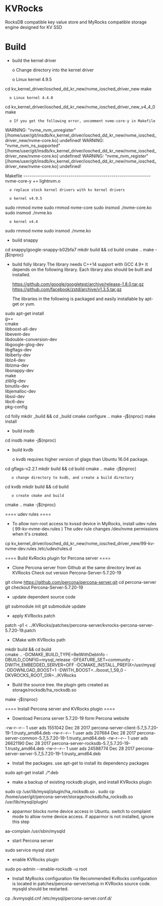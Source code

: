 # KVRocks
RocksDB compatible key value store and MyRocks compatible storage engine designed for KV SSD

# Build
  * build the kernel driver

      o Change directory into the kernel driver

      o Linux kernel 4.9.5


cd kv_kernel_driver/iosched_dd_kr_new/nvme_iosched_driver_new
make


      o Linux kernel 4.4.0

cd kv_kernel_driver/iosched_dd_kr_new/nvme_iosched_driver_new_v4_4_0
make


      o If you get the following error, uncomment nvme-core-y in Makefile

 
WARNING: "nvme_nvm_unregister" [/home/user/git/insdb/kv_kernel_driver/iosched_dd_kr_new/nvme_iosched_driver_new/nvme-core.ko] undefined!
WARNING: "nvme_nvm_ns_supported" [/home/user/git/insdb/kv_kernel_driver/iosched_dd_kr_new/nvme_iosched_driver_new/nvme-core.ko] undefined!
WARNING: "nvme_nvm_register" [/home/user/git/insdb/kv_kernel_driver/iosched_dd_kr_new/nvme_iosched_driver_new/nvme-core.ko] undefined!
 
 
Makefile -----------------------------------------------------------------      
nvme-core-y                   += lightnvm.o
 

      o replace stock kernel drivers with kv kernel drivers

      o kernel v4.9.5
 
sudo rmmod nvme
sudo rmmod nvme-core
sudo insmod ./nvme-core.ko
sudo insmod ./nvme.ko
 

      o kernel v4.4
 
sudo rmmod nvme
sudo insmod ./nvme.ko
 

  * build snappy

 
cd snappy/google-snappy-b02bfa7
mkdir build && cd build
cmake ..
make -j$(nproc)
 

  * build folly library
    The library needs C++14 support with GCC 4.9+
    It depends on the following library. Each library also should be built and installed.

     https://github.com/google/googletest/archive/release-1.8.0.tar.gz
     https://github.com/facebook/zstd/archive/v1.3.5.tar.gz

    The libraries in the following is packaged and easily installable by apt-get or yum.

 
sudo apt-get install \
    g++ \
    cmake \
    libboost-all-dev \
    libevent-dev \
    libdouble-conversion-dev \
    libgoogle-glog-dev \
    libgflags-dev \
    libiberty-dev \
    liblz4-dev \
    liblzma-dev \
    libsnappy-dev \
    make \
    zlib1g-dev \
    binutils-dev \
    libjemalloc-dev \
    libssl-dev \
    libc6-dev \
    pkg-config
 

 
cd folly
mkdir _build && cd _build
cmake configure ..
make -j$(nproc)
make install
 

  * build insdb

 
cd insdb
make -j$(nproc)
 


  * build kvdb

       o kvdb requires higher version of glags than Ubuntu 16.04 package.

 
cd gflags-v2.2.1
mkdir build && cd build
cmake ..
make -j$(nproc)
 

       o change directory to kvdb, and create a build directory


cd kvdb
mkdir build && cd build
 

       o create cmake and build

 
cmake ..
make -j$(nproc)
 

==== udev rules ====

  * To allow non-root access to kvssd device in MyRocks, install udev rules ( 99-kv-nvme-dev.rules )
    The udev rule changes /dev/nvme permissions when it's created.

 
cp kv_kernel_driver/iosched_dd_kr_new/nvme_iosched_driver_new/99-kv-nvme-dev.rules /etc/udev/rules.d
 

==== Build KvRocks plugin for Percona server ====

  * Clone Percona server from Github at the same directory level as KVRocks
  Check out version Percona-Server-5.7.20-19

 
git clone https://github.com/percona/percona-server.git
cd percona-server
git checkout Percona-Server-5.7.20-19
 

  * update dependent source code

 
git submodule init
git submodule update
 

  * apply KVRocks patch
 
patch -p1 < ../KVRocks/patches/percona-server/kvrocks-percona-server-5.7.20-19.patch   
 

  * CMake with KVRocks path


mkdir build && cd build     
cmake .. -DCMAKE_BUILD_TYPE=RelWithDebInfo -DBUILD_CONFIG=mysql_release -DFEATURE_SET=community -DWITH_EMBEDDED_SERVER=OFF -DCMAKE_INSTALL_PREFIX=/usr/mysql -DDOWNLOAD_BOOST=1 -DWITH_BOOST=../boost_1_59_0 -DKVROCKS_ROOT_DIR=../KVRocks
 

  * Build the source tree. the plugin gets created as storage/rocksdb/ha_rocksdb.so

 
make -j$(nproc)
 



==== Install Percona server and KVRocks plugin ====

  * Download Percona server 5.7.20-19 form Percona website

 
-rw-r--r--  1 user ads   1551042 Dec 28  2017 percona-server-client-5.7_5.7.20-19-1.trusty_amd64.deb
-rw-r--r--  1 user ads    207684 Dec 28  2017 percona-server-common-5.7_5.7.20-19-1.trusty_amd64.deb
-rw-r--r--  1 user ads  26621190 Dec 28  2017 percona-server-rocksdb-5.7_5.7.20-19-1.trusty_amd64.deb
-rw-r--r--  1 user ads  24588774 Dec 28  2017 percona-server-server-5.7_5.7.20-19-1.trusty_amd64.deb
 

  * Install the packages. use apt-get to install its dependency packages

 
sudo apt-get install ./*.deb
 

  * make a backup of existing rocksdb plugin, and install KVRocks plugin

 
sudo cp /usr/lib/mysql/plugin/ha_rocksdb.so .
sudo cp /home/user/git/percona-server/storage/rocksdb/ha_rocksdb.so /usr/lib/mysql/plugin/
 

  * apparmor blocks nvme device access in Ubuntu. switch to complaint mode to allow nvme device access.
  if apparmor is not installed, ignore this step

 
aa-complain /usr/sbin/mysqld
 

  * start Percona server

 
sudo service mysql start
 

  * enable KVRocks plugin

 
sudo ps-admin --enable-rocksdb -u root
 

  * Install MyRocks configuration file
    Recommended KvRocks configuration is located in patches/percona-server/setup in KVRocks source code.
    mysqld should be restarted.

 
cp ./kvmysqld.cnf /etc/mysql/percona-server.conf.d/
 
